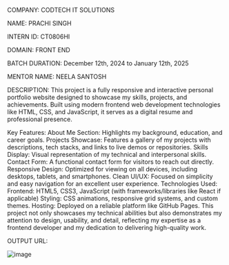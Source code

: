COMPANY: CODTECH IT SOLUTIONS

NAME: PRACHI SINGH

INTERN ID: CT0806HI

DOMAIN: FRONT END

BATCH DURATION: December 12th, 2024 to January 12th, 2025

MENTOR NAME: NEELA SANTOSH

DESCRIPTION:
This project is a fully responsive and interactive personal portfolio website designed to showcase my skills, projects, and achievements. Built using modern frontend web development technologies like HTML, CSS, and JavaScript, it serves as a digital resume and professional presence.

Key Features:
About Me Section: Highlights my background, education, and career goals.
Projects Showcase: Features a gallery of my projects with descriptions, tech stacks, and links to live demos or repositories.
Skills Display: Visual representation of my technical and interpersonal skills.
Contact Form: A functional contact form for visitors to reach out directly.
Responsive Design: Optimized for viewing on all devices, including desktops, tablets, and smartphones.
Clean UI/UX: Focused on simplicity and easy navigation for an excellent user experience.
Technologies Used:
Frontend: HTML5, CSS3, JavaScript (with frameworks/libraries like React if applicable)
Styling: CSS animations, responsive grid systems, and custom themes.
Hosting: Deployed on a reliable platform like GitHub Pages.
This project not only showcases my technical abilities but also demonstrates my attention to design, usability, and detail, reflecting my expertise as a frontend developer and my dedication to delivering high-quality work.

OUTPUT URL:



![image](https://github.com/user-attachments/assets/3d57f71e-1694-4c78-b536-f465f770cd20)
